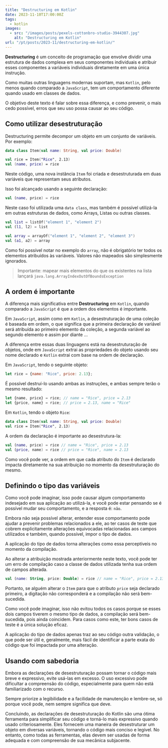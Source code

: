 ```yaml
---
title: "Destructuring em Kotlin"
date: 2023-11-10T17:00:00Z
tags:
  - kotlin
images:
  - src: "/images/posts/pexels-cottonbro-studio-3944307.jpg"
    alt: "Destructuring em Kotlin"
url: "/pt/posts/2023-11/destructuring-em-kotlin/"
---
```


**Destructuring** é um conceito de programação que envolve dividir uma estrutura de dados complexa em seus componentes
individuais e atribuir esses componentes a variáveis individuais diretamente em uma única instrução.

Como muitas outras linguagens modernas suportam, mas `Kotlin`, pelo menos quando comparado a `JavaScript`, tem um
comportamento diferente quando usado em classes de dados.

O objetivo deste texto é falar sobre essa diferença, e como prevenir, o mais cedo possível, erros que seu uso possa
causar ao seu código.

## Como utilizar desestruturação

Destructuring permite decompor um objeto em um conjunto de variáveis. Por exemplo:

```kotlin
data class Item(val name: String, val price: Double)

val rice = Item("Rice", 2.13)
val (name, price) = rice
```

Neste código, uma nova instância `Item` foi criada e desestruturada em duas variáveis que representam seus atributos.

Isso foi alcançado usando a seguinte declaração:

```kotlin
val (name, price) = rice
```

Neste caso foi utilizada uma `data class`, mas também é possível utilizá-la em outras estruturas de dados, como
Arrays, Listas ou outras classes.

```kotlin
val list = listOf("element 1", "element 2")
val (l1, l2) = list

val array = arrayOf("element 1", "element 2", "element 3")
val (a1, a2) = array
```

Como foi possível notar no exemplo do `array`, não é obrigatório ter todos os elementos atribuídos às variáveis. Valores
não mapeados são simplesmente ignorados.

> Importante: mapear mais elementos do que os existentes na lista lançará `java.lang.ArrayIndexOutOfBoundsException`

## A ordem é importante

A diferença mais significativa entre **Destructuring** em `Kotlin`, quando comparado a `JavaScript` é que a ordem dos
elementos é importante.

Em `JavaScript`, assim como em `Kotlin`, a desestruturação de uma coleção é baseada em ordem, o que significa que a
primeira declaração de variável será atribuída ao primeiro elemento da coleção, a segunda variável ao segundo elemento e
assim por diante …

A diferença entre essas duas linguagens está na desestruturação de objetos, onde em `JavaScript` extrai as propriedades
do objeto usando seu nome declarado e `Kotlin` extrai com base na ordem de declaração.

Em `JavaScript`, tendo o seguinte objeto:

```javascript
let rice = {name: "Rice", price: 2.13};
```

É possível destruí-lo usando ambas as instruções, e ambas sempre terão o mesmo resultado:

```javascript
let {name, price} = rice; // name = "Rice", price = 2.13
let {price, name} = rice; // price = 2.13, name = "Rice"
```

Em `Kotlin`, tendo o objeto `Rice`:

```kotlin
data class Item(val name: String, val price: Double)
val rice = Item("Rice", 2.13)
```

A ordem da declaração é importante ao desestrutura-la:

```kotlin
val (name, price) = rice // name = "Rice", price = 2.13
val (price, name) = rice // price = "Rice", name = 2.13
```

Como você pode ver, a ordem em que cada atributo do `Item` é declarado impacta diretamente na sua atribuição no momento
da desestruturação do mesmo.

## Definindo o tipo das variáveis

Como você pode imaginar, isso pode causar algum comportamento indesejado em sua aplicação ao utilizá-la, e você pode
estar pensando se é possível mudar seu comportamento, e a resposta é: `não`.

Embora não seja possível alterar, entender esse comportamento pode ajudar a prevenir problemas relacionados a ele, ao
ter casos de teste que cobrem explicitamente alterações equivocadas relacionadas aos campos utilizados e também, quando
possível, impor o tipo de dados.

A aplicação do tipo de dados torna alterações como essa perceptíveis no momento da compilação.

Ao alterar a atribuição mostrada anteriormente neste texto, você pode ter um erro de compilação caso a classe de dados
utilizada tenha sua ordem de campos alterada.

```kotlin
val (name: String, price: Double) = rice // name = "Rice", price = 2.13
```

Portanto, se alguém alterar o `Item` para que o atributo `price` seja declarado primeiro, a digitação não corresponderá
e a compilação não será bem-sucedida.

Como você pode imaginar, isso não evitou todos os casos porque se esses dois campos tiverem o mesmo tipo de dados, a
compilação será bem-sucedida, pois ainda coincidem. Para casos como este, ter bons casos de teste é a única solução
eficaz.

A aplicação do tipo de dados apenas traz ao seu código outra validação, o que pode ser útil e, geralmente, mais fácil de
identificar a parte exata do código que foi impactada por uma alteração.

## Usando com sabedoria

Embora as declarações de desestruturação possam tornar o código mais breve e expressivo, evite usá-las em excesso. O uso
excessivo pode dificultar a compreensão do código, especialmente para quem não está familiarizado com o recurso.

Sempre priorize a legibilidade e a facilidade de manutenção e lembre-se, só porque você pode, nem sempre significa que
deve.

Concluindo, as declarações de desestruturação do Kotlin são uma ótima ferramenta para simplificar seu código e torná-lo
mais expressivo quando usado criteriosamente. Eles fornecem uma maneira de desestruturar um objeto em diversas
variáveis, tornando o código mais conciso e legível. No entanto, como todas as ferramentas, elas devem ser usadas de
forma adequada e com compreensão de sua mecânica subjacente.
